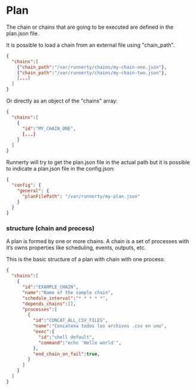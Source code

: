 # Plan

The chain or chains that are going to be executed are defined in the plan.json file. 

It is possible to load a chain from an external file using "chain_path". 

```json
{
  "chains":[
    {"chain_path":"/var/runnerty/chains/my-chain-one.json"},
    {"chain_path":"/var/runnerty/chains/my-chain-two.json"},
    [...]
  ]
}
```

Or directly as an object of the "chains" array: 

```json
{
  "chains":[
    {
      "id":"MY_CHAIN_ONE",
      [...]
    }
  ]
}
```

Runnerty will try to get the plan.json file in the actual path but it is possible to indicate a plan.json file in the config.json:

```json
{
  "config": {
    "general": {
      "planFilePath": "/var/runnerty/my-plan.json"
    }
  }
}
```

### structure (chain and process)

A plan is formed by one or more chains. A chain is a set of processes with it’s owns properties like scheduling, events, outputs, etc.

This is the basic structure of a plan with chain with one process:

```json
{
  "chains":[
    {
      "id":"EXAMPLE_CHAIN",
      "name":"Name of the sample chain",
      "schedule_interval":"* * * * *",
      "depends_chains":[],
      "processes":[
        {
          "id":"CONCAT_ALL_CSV_FILES",
          "name":"Concatena todos los archivos .csv en uno",
          "exec":{
            "id":"shell default",
            "command":"echo 'Hello world'",
          },
          "end_chain_on_fail":true,
        }
      ]
    }
  ]
}
```

